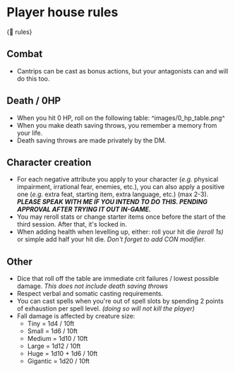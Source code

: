 # Player house rules

{🛑 rules}

## **Combat**

- Cantrips can be cast as bonus actions, but your antagonists can and will do this too.

## **Death / 0HP**

- When you hit 0 HP, roll on the following table:
^images/0_hp_table.png^
- When you make death saving throws, you remember a memory from your life.
- Death saving throws are made privately by the DM.

## **Character creation**

- For each negative attribute you apply to your character (*e.g.* physical impairment, irrational fear, enemies, etc.), you can also apply a positive one (*e.g.* extra feat, starting item, extra language, etc.) (max 2-3). ***PLEASE SPEAK WITH ME IF YOU INTEND TO DO THIS. PENDING APPROVAL AFTER TRYING IT OUT IN-GAME.***
- You may reroll stats or change starter items once before the start of the third session. After that, it's locked in.
- When adding health when levelling up, either: roll your hit die *(reroll 1s)* or simple add half your hit die. *Don't forget to add CON modifier.*

## **Other**

- Dice that roll off the table are immediate crit failures / lowest possible damage. *This does not include death saving throws*
- Respect verbal and somatic casting requirements.
- You can cast spells when you're out of spell slots by spending 2 points of exhaustion per spell level. *(doing so will not kill the player)*
- Fall damage is affected by creature size:
   - Tiny = 1d4 / 10ft
   - Small = 1d6 / 10ft
   - Medium = 1d10 / 10ft
   - Large = 1d12 / 10ft
   - Huge = 1d10 + 1d6 / 10ft
   - Gigantic = 1d20 / 10ft
